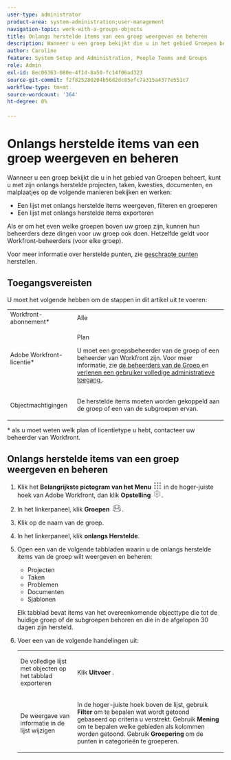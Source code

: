 ```yaml
---
user-type: administrator
product-area: system-administration;user-management
navigation-topic: work-with-a-groups-objects
title: Onlangs herstelde items van een groep weergeven en beheren
description: Wanneer u een groep bekijkt die u in het gebied Groepen beheert, kunt u zijn onlangs herstelde het werkpunten, documenten, en malplaatjes bekijken, vilteren, groeperen en herstellen.
author: Caroline
feature: System Setup and Administration, People Teams and Groups
role: Admin
exl-id: 8ec06363-080e-4f1d-8a50-fc14f06ad323
source-git-commit: f2f825280204b56d2dc85efc7a315a4377e551c7
workflow-type: tm+mt
source-wordcount: '364'
ht-degree: 0%

---
```


# Onlangs herstelde items van een groep weergeven en beheren

Wanneer u een groep bekijkt die u in het gebied van Groepen beheert, kunt u met zijn onlangs herstelde projecten, taken, kwesties, documenten, en malplaatjes op de volgende manieren bekijken en werken:

* Een lijst met onlangs herstelde items weergeven, filteren en groeperen
* Een lijst met onlangs herstelde items exporteren

Als er om het even welke groepen boven uw groep zijn, kunnen hun beheerders deze dingen voor uw groep ook doen. Hetzelfde geldt voor Workfront-beheerders (voor elke groep).

Voor meer informatie over herstelde punten, zie [ geschrapte punten ](../../../administration-and-setup/manage-workfront/manage-deleted-items/restore-deleted-items.md) herstellen.

## Toegangsvereisten

U moet het volgende hebben om de stappen in dit artikel uit te voeren:

<table style="table-layout:auto"> 
 <col> 
 <col> 
 <tbody> 
  <tr> 
   <td role="rowheader">Workfront-abonnement*</td> 
   <td>Alle</td> 
  </tr> 
  <tr> 
   <td role="rowheader">Adobe Workfront-licentie*</td> 
   <td> <p>Plan </p> <p>U moet een groepsbeheerder van de groep of een beheerder van Workfront zijn. Voor meer informatie, zie <a href="../../../administration-and-setup/manage-groups/group-roles/group-administrators.md" class="MCXref xref"> de beheerders van de Groep </a> en <a href="../../../administration-and-setup/add-users/configure-and-grant-access/grant-a-user-full-administrative-access.md" class="MCXref xref"> verlenen een gebruiker volledige administratieve toegang </a>.</p> </td> 
  </tr> 
  <tr> 
   <td role="rowheader">Objectmachtigingen</td> 
   <td> <p>De herstelde items moeten worden gekoppeld aan de groep of een van de subgroepen ervan. </p> </td> 
  </tr> 
 </tbody> 
</table>

&#42; als u moet weten welk plan of licentietype u hebt, contacteer uw beheerder van Workfront.

## Onlangs herstelde items van een groep weergeven en beheren

1. Klik het **Belangrijkste pictogram van het Menu** ![](assets/main-menu-icon.png) in de hoger-juiste hoek van Adobe Workfront, dan klik **Opstelling** ![](assets/gear-icon-settings.png).

1. In het linkerpaneel, klik **Groepen** ![](assets/groups-icon.png).

1. Klik op de naam van de groep.
1. In het linkerpaneel, klik **onlangs Herstelde**.
1. Open een van de volgende tabbladen waarin u de onlangs herstelde items van de groep wilt weergeven en beheren:

   * Projecten
   * Taken
   * Problemen
   * Documenten
   * Sjablonen

   Elk tabblad bevat items van het overeenkomende objecttype die tot de huidige groep of de subgroepen behoren en die in de afgelopen 30 dagen zijn hersteld.

1. Voer een van de volgende handelingen uit:

   <table style="table-layout:auto"> 
    <col> 
    <col> 
    <tbody> 
     <tr> 
      <td role="rowheader"> <p>De volledige lijst met objecten op het tabblad exporteren</p> </td> 
      <td> <p>Klik <strong> Uitvoer </strong>.</p> </td> 
     </tr> 
     <tr data-mc-conditions=""> 
      <td role="rowheader"> <p>De weergave van informatie in de lijst wijzigen</p> </td> 
      <td> <p>In de hoger-juiste hoek boven de lijst, gebruik <strong> Filter </strong> om te bepalen wat wordt getoond gebaseerd op criteria u verstrekt. Gebruik <strong> Mening </strong> om te bepalen welke gebieden als kolommen worden getoond. Gebruik <strong> Groepering </strong> om de punten in categorieën te groeperen.</p> </td> 
     </tr> 
    </tbody> 
   </table>
